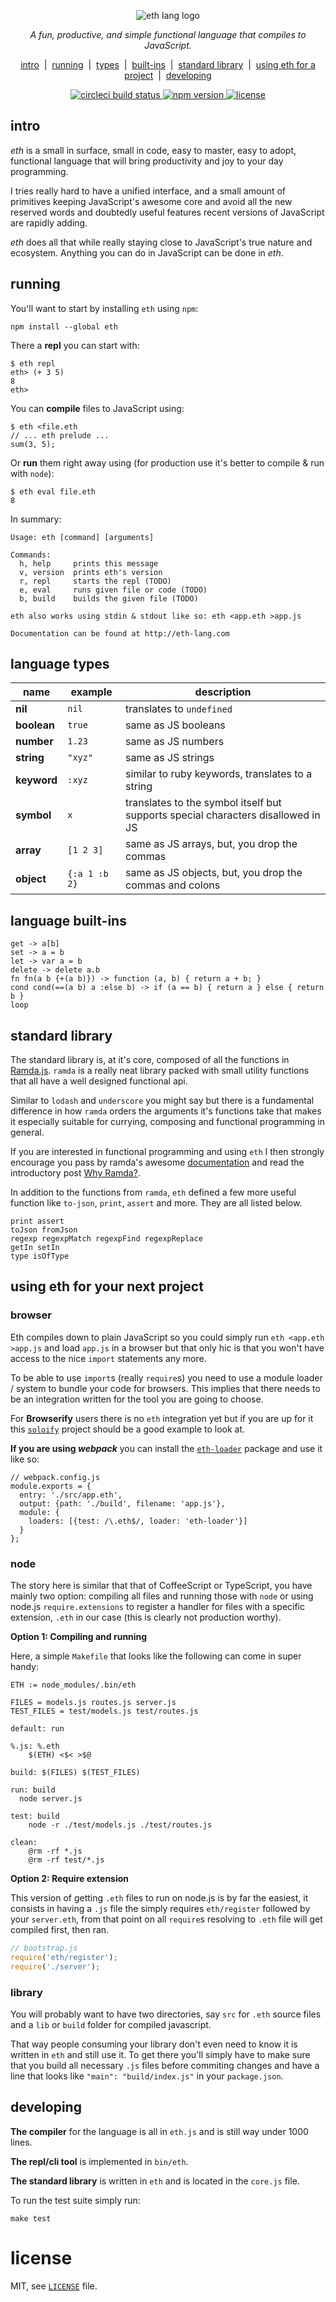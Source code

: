 <p align="center">
  <img src="https://raw.githubusercontent.com/eth-lang/eth/master/website/logo.png" alt="eth lang logo" />
</p>
<p align="center">
  <i>A fun, productive, and simple functional language that compiles to JavaScript.</i>
</p>
<p align="center">
  <a href="https://github.com/eth-lang/eth-lang#intro">intro</a>
  &nbsp;|&nbsp;
  <a href="https://github.com/eth-lang/eth-lang#running">running</a>
  &nbsp;|&nbsp;
  <a href="https://github.com/eth-lang/eth-lang#language-types">types</a>
  &nbsp;|&nbsp;
  <a href="https://github.com/eth-lang/eth-lang#language-built-ins">built-ins</a>
  &nbsp;|&nbsp;
  <a href="https://github.com/eth-lang/eth-lang#standard-library">standard library</a>
  &nbsp;|&nbsp;
  <a href="https://github.com/eth-lang/eth-lang#using-eth-for-your-next-project">using eth for a project</a>
  &nbsp;|&nbsp;
  <a href="https://github.com/eth-lang/eth-lang#developing">developing</a>
</p>
<p align="center">
  <a href="https://circleci.com/gh/eth-lang/eth">
    <img alt="circleci build status" src="https://img.shields.io/circleci/project/eth-lang/eth/master.svg" />
  </a>
  <a href="https://www.npmjs.com/package/eth">
    <img alt="npm version" src="https://img.shields.io/npm/v/eth.svg" />
  </a>
  <a href="https://github.com/eth-lang/eth-lang/blob/master/LICENSE">
    <img alt="license" src="https://img.shields.io/npm/l/eth.svg" />
  </a>
</p>

## intro

*eth* is a small in surface, small in code, easy to master, easy to adopt,
functional language that will bring productivity and joy to your day
programming.

I tries really hard to have a unified interface, and a small amount of primitives keeping JavaScript's
awesome core and avoid all the new reserved words and doubtedly useful features recent versions of
JavaScript are rapidly adding.

*eth* does all that while really staying close to JavaScript's true nature and ecosystem. Anything
you can do in JavaScript can be done in *eth*.

## running

You'll want to start by installing `eth` using `npm`:

```
npm install --global eth
```

There a **repl** you can start with:

```
$ eth repl
eth> (+ 3 5)
8
eth>
```

You can **compile** files to JavaScript using:

```
$ eth <file.eth
// ... eth prelude ...
sum(3, 5);
```

Or **run** them right away using (for production use it's better to compile & run with `node`):

```
$ eth eval file.eth
8
```

In summary:

```
Usage: eth [command] [arguments]

Commands:
  h, help     prints this message
  v, version  prints eth's version
  r, repl     starts the repl (TODO)
  e, eval     runs given file or code (TODO)
  b, build    builds the given file (TODO)

eth also works using stdin & stdout like so: eth <app.eth >app.js

Documentation can be found at http://eth-lang.com
```

## language types

| name | example | description |
|---|---|---|
| **nil** | `nil` | translates to `undefined` |
| **boolean** | `true` | same as JS booleans |
| **number** | `1.23` | same as JS numbers |
| **string** | `"xyz"` | same as JS strings |
| **keyword** | `:xyz` | similar to ruby keywords, translates to a string |
| **symbol** | `x` | translates to the symbol itself but supports special characters disallowed in JS |
| **array** | `[1 2 3]` | same as JS arrays, but, you drop the commas |
| **object** | `{:a 1 :b 2}` | same as JS objects, but, you drop the commas and colons |

## language built-ins

```
get -> a[b]
set -> a = b
let -> var a = b
delete -> delete a.b
fn fn(a b {+(a b)}) -> function (a, b) { return a + b; }
cond cond(==(a b) a :else b) -> if (a == b) { return a } else { return b }
loop
```

## standard library

The standard library is, at it's core, composed of all the functions in [Ramda.js](http://ramdajs.com/).
`ramda` is a really neat library packed with small utility functions that all have a well designed
functional api.

Similar to `lodash` and `underscore` you might say but there is a fundamental difference in how `ramda`
orders the arguments it's functions take that makes it especially suitable for currying, composing
and functional programming in general.

If you are interested in functional programming and using `eth` I then strongly encourage you pass by
ramda's awesome [documentation](http://ramdajs.com/0.21.0/docs/) and read the introductory post
[Why Ramda?](http://fr.umio.us/why-ramda/).

In addition to the functions from `ramda`, `eth` defined a few more useful function like `to-json`,
`print`, `assert` and more. They are all listed below.

```
print assert
toJson fromJson
regexp regexpMatch regexpFind regexpReplace
getIn setIn
type isOfType
```

## using eth for your next project

### browser

Eth compiles down to plain JavaScript so you could simply run `eth <app.eth >app.js` and load
`app.js` in a browser but that only hic is that you won't have access to the nice `import` statements
any more.

To be able to use `import`s (really `require`s) you need to use a module loader / system to bundle
your code for browsers. This implies that there needs to be an integration written for the tool you
are going to choose.

For **Browserify** users there is no `eth` integration yet but if you are up for it this [`soloify`](https://github.com/kiasaki/soloify) project should be a good example to look at.

**If you are using _webpack_** you can install the [`eth-loader`](https://github.com/eth-lang/eth-loader)
package and use it like so:

```
// webpack.config.js
module.exports = {
  entry: './src/app.eth',
  output: {path: './build', filename: 'app.js'},
  module: {
    loaders: [{test: /\.eth$/, loader: 'eth-loader'}]
  }
};
```

### node

The story here is similar that that of CoffeeScript or TypeScript, you have mainly two option:
compiling all files and running those with `node` or using node.js `require.extensions` to register
a handler for files with a specific extension, `.eth` in our case (this is clearly not production
worthy).

**Option 1: Compiling and running**

Here, a simple `Makefile` that looks like the following can come in super handy:

```make
ETH := node_modules/.bin/eth

FILES = models.js routes.js server.js
TEST_FILES = test/models.js test/routes.js

default: run

%.js: %.eth
    $(ETH) <$< >$@

build: $(FILES) $(TEST_FILES)

run: build
  node server.js

test: build
    node -r ./test/models.js ./test/routes.js

clean:
    @rm -rf *.js
    @rm -rf test/*.js
```
**Option 2: Require extension**

This version of getting `.eth` files to run on node.js is by far the easiest, it consists in having
a `.js` file the simply requires `eth/register` followed by your `server.eth`, from that point on
all `require`s resolving to `.eth` file will get compiled first, then ran.

```js
// bootstrap.js
require('eth/register');
require('./server');
```

### library

You will probably want to have two directories, say `src` for `.eth` source files and a `lib` or
`build` folder for compiled javascript.

That way people consuming your library don't even need to know it is written in `eth` and still use
it. To get there you'll simply have to make sure that you build all necessary `.js` files before
commiting changes and have a line that looks like `"main": "build/index.js"` in your `package.json`.

## developing

**The compiler** for the language is all in `eth.js` and is still way under 1000 lines.

**The repl/cli tool** is implemented in `bin/eth`.

**The standard library** is written in `eth` and is located in the `core.js` file.

To run the test suite simply run:

```
make test
```

# license

MIT, see [`LICENSE`](https://github.com/eth-lang/eth/blob/master/LICENSE) file.
